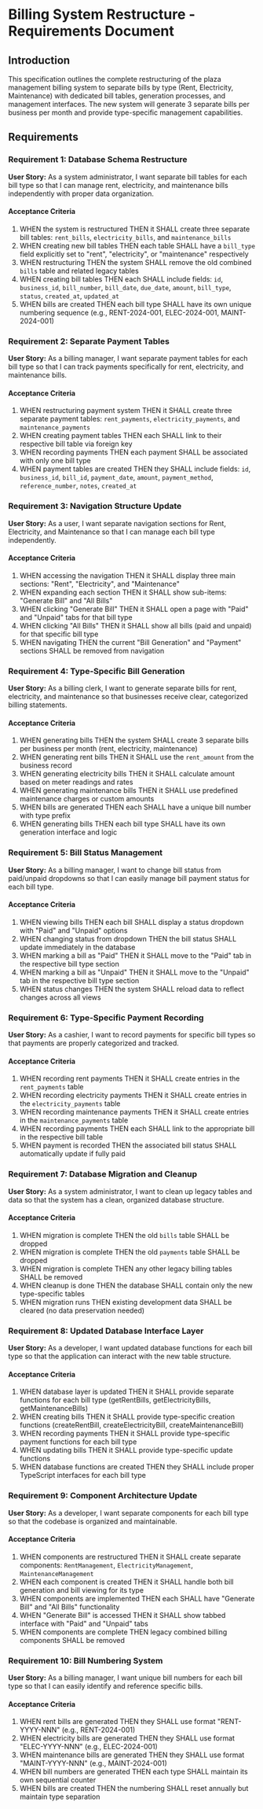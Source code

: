 # Billing System Restructure - Requirements Document

## Introduction

This specification outlines the complete restructuring of the plaza management billing system to separate bills by type (Rent, Electricity, Maintenance) with dedicated bill tables, generation processes, and management interfaces. The new system will generate 3 separate bills per business per month and provide type-specific management capabilities.

## Requirements

### Requirement 1: Database Schema Restructure

**User Story:** As a system administrator, I want separate bill tables for each bill type so that I can manage rent, electricity, and maintenance bills independently with proper data organization.

#### Acceptance Criteria

1. WHEN the system is restructured THEN it SHALL create three separate bill tables: `rent_bills`, `electricity_bills`, and `maintenance_bills`
2. WHEN creating new bill tables THEN each table SHALL have a `bill_type` field explicitly set to "rent", "electricity", or "maintenance" respectively
3. WHEN restructuring THEN the system SHALL remove the old combined `bills` table and related legacy tables
4. WHEN creating bill tables THEN each SHALL include fields: `id`, `business_id`, `bill_number`, `bill_date`, `due_date`, `amount`, `bill_type`, `status`, `created_at`, `updated_at`
5. WHEN bills are created THEN each bill type SHALL have its own unique numbering sequence (e.g., RENT-2024-001, ELEC-2024-001, MAINT-2024-001)

### Requirement 2: Separate Payment Tables

**User Story:** As a billing manager, I want separate payment tables for each bill type so that I can track payments specifically for rent, electricity, and maintenance bills.

#### Acceptance Criteria

1. WHEN restructuring payment system THEN it SHALL create three separate payment tables: `rent_payments`, `electricity_payments`, and `maintenance_payments`
2. WHEN creating payment tables THEN each SHALL link to their respective bill table via foreign key
3. WHEN recording payments THEN each payment SHALL be associated with only one bill type
4. WHEN payment tables are created THEN they SHALL include fields: `id`, `business_id`, `bill_id`, `payment_date`, `amount`, `payment_method`, `reference_number`, `notes`, `created_at`

### Requirement 3: Navigation Structure Update

**User Story:** As a user, I want separate navigation sections for Rent, Electricity, and Maintenance so that I can manage each bill type independently.

#### Acceptance Criteria

1. WHEN accessing the navigation THEN it SHALL display three main sections: "Rent", "Electricity", and "Maintenance"
2. WHEN expanding each section THEN it SHALL show sub-items: "Generate Bill" and "All Bills"
3. WHEN clicking "Generate Bill" THEN it SHALL open a page with "Paid" and "Unpaid" tabs for that bill type
4. WHEN clicking "All Bills" THEN it SHALL show all bills (paid and unpaid) for that specific bill type
5. WHEN navigating THEN the current "Bill Generation" and "Payment" sections SHALL be removed from navigation

### Requirement 4: Type-Specific Bill Generation

**User Story:** As a billing clerk, I want to generate separate bills for rent, electricity, and maintenance so that businesses receive clear, categorized billing statements.

#### Acceptance Criteria

1. WHEN generating bills THEN the system SHALL create 3 separate bills per business per month (rent, electricity, maintenance)
2. WHEN generating rent bills THEN it SHALL use the `rent_amount` from the business record
3. WHEN generating electricity bills THEN it SHALL calculate amount based on meter readings and rates
4. WHEN generating maintenance bills THEN it SHALL use predefined maintenance charges or custom amounts
5. WHEN bills are generated THEN each SHALL have a unique bill number with type prefix
6. WHEN generating bills THEN each bill type SHALL have its own generation interface and logic

### Requirement 5: Bill Status Management

**User Story:** As a billing manager, I want to change bill status from paid/unpaid dropdowns so that I can easily manage bill payment status for each bill type.

#### Acceptance Criteria

1. WHEN viewing bills THEN each bill SHALL display a status dropdown with "Paid" and "Unpaid" options
2. WHEN changing status from dropdown THEN the bill status SHALL update immediately in the database
3. WHEN marking a bill as "Paid" THEN it SHALL move to the "Paid" tab in the respective bill type section
4. WHEN marking a bill as "Unpaid" THEN it SHALL move to the "Unpaid" tab in the respective bill type section
5. WHEN status changes THEN the system SHALL reload data to reflect changes across all views

### Requirement 6: Type-Specific Payment Recording

**User Story:** As a cashier, I want to record payments for specific bill types so that payments are properly categorized and tracked.

#### Acceptance Criteria

1. WHEN recording rent payments THEN it SHALL create entries in the `rent_payments` table
2. WHEN recording electricity payments THEN it SHALL create entries in the `electricity_payments` table  
3. WHEN recording maintenance payments THEN it SHALL create entries in the `maintenance_payments` table
4. WHEN recording payments THEN each SHALL link to the appropriate bill in the respective bill table
5. WHEN payment is recorded THEN the associated bill status SHALL automatically update if fully paid

### Requirement 7: Database Migration and Cleanup

**User Story:** As a system administrator, I want to clean up legacy tables and data so that the system has a clean, organized database structure.

#### Acceptance Criteria

1. WHEN migration is complete THEN the old `bills` table SHALL be dropped
2. WHEN migration is complete THEN the old `payments` table SHALL be dropped
3. WHEN migration is complete THEN any other legacy billing tables SHALL be removed
4. WHEN cleanup is done THEN the database SHALL contain only the new type-specific tables
5. WHEN migration runs THEN existing development data SHALL be cleared (no data preservation needed)

### Requirement 8: Updated Database Interface Layer

**User Story:** As a developer, I want updated database functions for each bill type so that the application can interact with the new table structure.

#### Acceptance Criteria

1. WHEN database layer is updated THEN it SHALL provide separate functions for each bill type (getRentBills, getElectricityBills, getMaintenanceBills)
2. WHEN creating bills THEN it SHALL provide type-specific creation functions (createRentBill, createElectricityBill, createMaintenanceBill)
3. WHEN recording payments THEN it SHALL provide type-specific payment functions for each bill type
4. WHEN updating bills THEN it SHALL provide type-specific update functions
5. WHEN database functions are created THEN they SHALL include proper TypeScript interfaces for each bill type

### Requirement 9: Component Architecture Update

**User Story:** As a developer, I want separate components for each bill type so that the codebase is organized and maintainable.

#### Acceptance Criteria

1. WHEN components are restructured THEN it SHALL create separate components: `RentManagement`, `ElectricityManagement`, `MaintenanceManagement`
2. WHEN each component is created THEN it SHALL handle both bill generation and bill viewing for its type
3. WHEN components are implemented THEN each SHALL have "Generate Bill" and "All Bills" functionality
4. WHEN "Generate Bill" is accessed THEN it SHALL show tabbed interface with "Paid" and "Unpaid" tabs
5. WHEN components are complete THEN legacy combined billing components SHALL be removed

### Requirement 10: Bill Numbering System

**User Story:** As a billing manager, I want unique bill numbers for each bill type so that I can easily identify and reference specific bills.

#### Acceptance Criteria

1. WHEN rent bills are generated THEN they SHALL use format "RENT-YYYY-NNN" (e.g., RENT-2024-001)
2. WHEN electricity bills are generated THEN they SHALL use format "ELEC-YYYY-NNN" (e.g., ELEC-2024-001)
3. WHEN maintenance bills are generated THEN they SHALL use format "MAINT-YYYY-NNN" (e.g., MAINT-2024-001)
4. WHEN bill numbers are generated THEN each type SHALL maintain its own sequential counter
5. WHEN bills are created THEN the numbering SHALL reset annually but maintain type separation